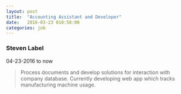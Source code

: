```yaml
---
layout: post
title:  "Accounting Assistant and Developer"
date:   2016-03-23 010:58:00
categories: job
---
```


### Steven Label
04-23-2016 to now

> Process documents and develop solutions for interaction with company database. Currently developing web app which tracks manufacturing machine usage.
